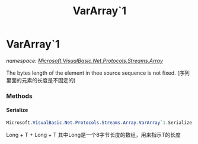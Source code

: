 ﻿---
title: VarArray`1
---

# VarArray`1
_namespace: [Microsoft.VisualBasic.Net.Protocols.Streams.Array](N-Microsoft.VisualBasic.Net.Protocols.Streams.Array.html)_

The bytes length of the element in thee source sequence is not fixed.
 (序列里面的元素的长度是不固定的)



### Methods

#### Serialize
```csharp
Microsoft.VisualBasic.Net.Protocols.Streams.Array.VarArray`1.Serialize
```
Long + T + Long + T
 其中Long是一个8字节长度的数组，用来指示T的长度


